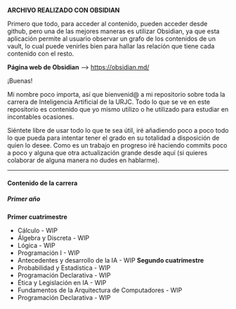 **ARCHIVO REALIZADO CON OBSIDIAN**


Primero que todo, para acceder al contenido, pueden acceder desde github, 
pero una de las mejores maneras es utilizar Obsidian, ya que esta aplicación permite al usuario observar un grafo de los contenidos de un vault, 
lo cual puede venirles bien para hallar las relación que tiene cada contenido con el resto.


**Página web de Obsidian** --> https://obsidian.md/

¡Buenas!

Mi nombre poco importa, así que bienvenid@ a mi repositorio sobre toda la carrera de Inteligencia Artificial de la URJC. Todo lo que se ve en este repositorio es contenido que yo mismo utilizo o he utilizado para estudiar en incontables ocasiones.

Siéntete libre de usar todo lo que te sea útil, iré añadiendo poco a poco todo lo que pueda para intentar tener el grado en su totalidad a disposición de quien lo desee. Como es un trabajo en progreso iré haciendo commits poco a poco y alguna que otra actualización grande desde aquí (si quieres colaborar de alguna manera no dudes en hablarme).

---

#### Contenido de la carrera

##### Primer año
**Primer cuatrimestre**
- Cálculo - WIP
- Álgebra y Discreta - WIP
- Lógica - WIP
- Programación I - WIP
- Antecedentes y desarrollo de la IA - WIP
**Segundo cuatrimestre**
- Probabilidad y Estadística - WIP
- Programación Declarativa - WIP
- Ética y Legislación en IA - WIP
- Fundamentos de la Arquitectura de Computadores - WIP
- Programación Declarativa - WIP





